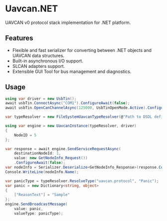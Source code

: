 # Uavcan.NET
UAVCAN v0 protocol stack implementation for .NET platform.

## Features
- Flexible and fast serializer for converting between .NET objects and UAVCAN data structures.
- Built-in asynchronous I/O support.
- SLCAN adapters support.
- Extensible GUI Tool for bus management and diagnostics.

## Usage
```C#
using var driver = new UsbTin();
await usbTin.ConnectAsync("COM1").ConfigureAwait(false);
await usbTin.OpenCanChannelAsync(125000, UsbTinOpenMode.Active).ConfigureAwait(false);

var typeResolver = new FileSystemUavcanTypeResolver(@"Path to DSDL definitions");

using var engine = new UavcanInstance(typeResolver, driver)
{
    NodeID = 5
};

var response = await engine.SendServiceRequestAsync(
    destinationNodeId: 1,
    value: new GetNodeInfo_Request())
    .ConfigureAwait(false);
var nodeInfo = Serializer.Deserialize<GetNodeInfo_Response>(response.ContentBytes);
Console.WriteLine(nodeInfo.Name);

var panicType = typeResolver.ResolveType("uavcan.protocol", "Panic");
var panic = new Dictionary<string, object>
{
    ["ReasonText"] = "Sample"
};
engine.SendBroadcastMessage(
    value: panic, 
    valueType: panicType);
```
